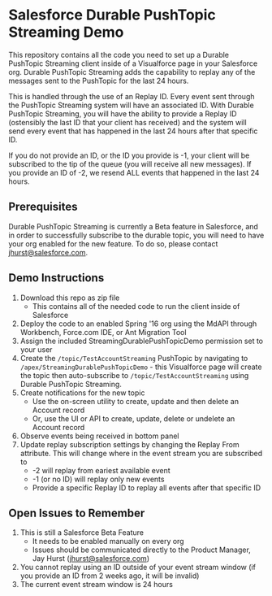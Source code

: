 # Salesforce Durable PushTopic Streaming Demo
This repository contains all the code you need to set up a Durable PushTopic Streaming client inside of a Visualforce page in your Salesforce org.  Durable PushTopic Streaming adds the capability to replay any of the messages sent to the PushTopic for the last 24 hours.

This is handled through the use of an Replay ID.  Every event sent through the PushTopic Streaming system will have an associated ID.  With Durable PushTopic Streaming, you will have the ability to provide a Replay ID (ostensibly the last ID that your client has received) and the system will send every event that has happened in the last 24 hours after that specific ID.

If you do not provide an ID, or the ID you provide is -1, your client will be subscribed to the tip of the queue (you will receive all new messages).  If you provide an ID of -2, we resend ALL events that happened in the last 24 hours.

## Prerequisites
Durable PushTopic Streaming is currently a Beta feature in Salesforce, and in order to successfully subscribe to the durable topic, you will need to have your org enabled for the new feature.  To do so, please contact jhurst@salesforce.com. 

## Demo Instructions
1. Download this repo as zip file
    * This contains all of the needed code to run the client inside of Salesforce
2. Deploy the code to an enabled Spring '16 org using the MdAPI through Workbench, Force.com IDE, or Ant Migration Tool
3. Assign the included StreamingDurablePushTopicDemo permission set to your user
4. Create the `/topic/TestAccountStreaming` PushTopic by navigating to `/apex/StreamingDurablePushTopicDemo` - this Visualforce page will create the topic then auto-subscribe to `/topic/TestAccountStreaming` using Durable PushTopic Streaming.
5. Create notifications for the new topic
    * Use the on-screen utility to create, update and then delete an Account record
    * Or, use the UI or API to create, update, delete or undelete an Account record  
6. Observe events being received in bottom panel
7. Update replay subscription settings by changing the Replay From attribute. This will change where in the event stream you are subscribed to
    * -2 will replay from eariest available event
    * -1 (or no ID) will replay only new events
    * Provide a specific Replay ID to replay all events after that specific ID

## Open Issues to Remember
1. This is still a Salesforce Beta Feature
    * It needs to be enabled manually on every org
    * Issues should be communicated directly to the Product Manager, Jay Hurst (jhurst@salesforce.com)
2. You cannot replay using an ID outside of your event stream window (if you provide an ID from 2 weeks ago, it will be invalid)
3. The current event stream window is 24 hours
